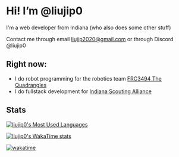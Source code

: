 # Hi! I’m @liujip0

I'm a web developer from Indiana (who also does some other stuff)

Contact me through email [liujip2020@gmail.com](mailto:liujip2020@gmail.com) or through Discord @liujip0

## Right now:
- I do robot programming for the robotics team [FRC3494 The Quadrangles](https://github.com/FRC3494)
- I do fullstack development for [Indiana Scouting Alliance](https://github.com/liujip0/scouting)

## Stats
[![liujip0's Most Used Languages](https://github-readme-stats.vercel.app/api/top-langs?username=liujip0&size_weight=0.5&count_weight=0.5&layout=compact&langs_count=10)](https://github.com/anuraghazra/github-readme-stats)

[![liujip0's WakaTime stats](https://github-readme-stats.vercel.app/api/wakatime?username=liujip0&layout=compact)](https://wakatime.com/@liujip0)

[![wakatime](https://wakatime.com/badge/user/41461c31-b3ab-4050-bbf9-46311264b3d5.svg)](https://wakatime.com/@41461c31-b3ab-4050-bbf9-46311264b3d5)
